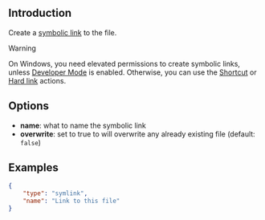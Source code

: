 ## Introduction

Create a [symbolic link](https://en.wikipedia.org/wiki/Symbolic_link) to the file.

> [!WARNING]
>
> On Windows, you need elevated permissions to create symbolic links, unless [Developer Mode](https://learn.microsoft.com/en-us/windows/apps/get-started/enable-your-device-for-development) is enabled. Otherwise, you can use the [Shortcut](shortcut.md) or [Hard link](hard-link.md) actions.


## Options

* **name**: what to name the symbolic link
* **overwrite**: set to true to will overwrite any already existing file (default: `false`)


## Examples

```json
{
    "type": "symlink",
    "name": "Link to this file"
}
```
